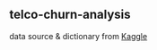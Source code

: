 ## telco-churn-analysis
data source & dictionary from [Kaggle](https://www.kaggle.com/datasets/blastchar/telco-customer-churn)

